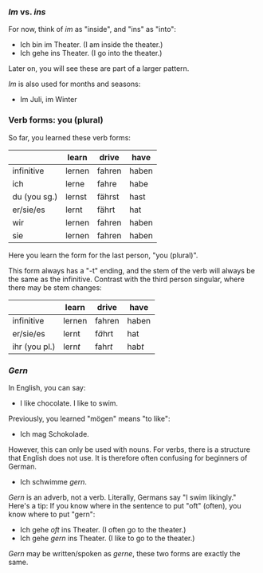 ### _Im_ vs. _ins_

For now, think of _im_ as "inside", and "ins" as "into":

- Ich bin im Theater. (I am inside the theater.)
- Ich gehe ins Theater. (I go into the theater.)

Later on, you will see these are part of a larger pattern.

_Im_ is also used for months and seasons:

- Im Juli, im Winter

### Verb forms: you (plural)

So far, you learned these verb forms:

|              | learn  | drive  | have  |
| ------------ | ------ | ------ | ----- |
| infinitive   | lernen | fahren | haben |
| ich          | lerne  | fahre  | habe  |
| du (you sg.) | lernst | fährst | hast  |
| er/sie/es    | lernt  | fährt  | hat   |
| wir          | lernen | fahren | haben |
| sie          | lernen | fahren | haben |

Here you learn the form for the last person, "you (plural)".

This form always has a "-t" ending, and the stem of the verb will always be the same as the infinitive. Contrast with the third person singular, where there may be stem changes:

|               | learn   | drive   | have   |
| ------------- | ------- | ------- | ------ |
| infinitive    | lernen  | fahren  | haben  |
| er/sie/es     | lernt   | f*ä*hrt | hat    |
| ihr (you pl.) | lern*t* | fahr*t* | hab*t* |

### _Gern_

In English, you can say:

- I like chocolate. I like to swim.

Previously, you learned "mögen" means "to like":

- Ich mag Schokolade.

However, this can only be used with nouns. For verbs, there is a structure that English does not use. It is therefore often confusing for beginners of German.

- Ich schwimme _gern_.

_Gern_ is an adverb, not a verb. Literally, Germans say "I swim likingly." Here's a tip: If you know where in the sentence to put "oft" (often), you know where to put "gern":

- Ich gehe _oft_ ins Theater. (I often go to the theater.)
- Ich gehe _gern_ ins Theater. (I like to go to the theater.)

_Gern_ may be written/spoken as _gerne_, these two forms are exactly the same.
